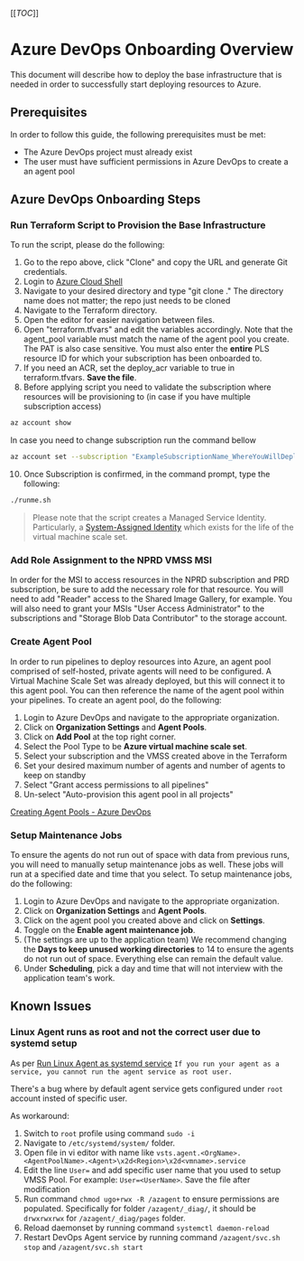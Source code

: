 [[_TOC_]]

# Azure DevOps Onboarding Overview

This document will describe how to deploy the base infrastructure that is needed in order to successfully start deploying resources to Azure.

## Prerequisites

In order to follow this guide, the following prerequisites must be met:

- The Azure DevOps project must already exist
- The user must have sufficient permissions in Azure DevOps to create a an agent pool

## Azure DevOps Onboarding Steps

### Run Terraform Script to Provision the Base Infrastructure

To run the script, please do the following:

1. Go to the repo above, click "Clone" and copy the URL and generate Git credentials.
1. Login to [Azure Cloud Shell](https://www.shell.azure.com)
1. Navigate to your desired directory and type "git clone <URL from above>." The directory name does not matter; the repo just needs to be cloned 
1. Navigate to the Terraform directory.
1. Open the editor for easier navigation between files.
1. Open "terraform.tfvars" and edit the variables accordingly. Note that the agent_pool variable must match the name of the agent pool you create. The PAT is also case sensitive. You must also enter the **entire** PLS resource ID for which your subscription has been onboarded to.
1. If you need an ACR, set the deploy_acr variable to true in terraform.tfvars. **Save the file**.
1. Before applying script you need to validate the subscription where resources will be provisioning to (in case if you have multiple subscription access)

```bash
az account show
```

In case you need to change subscription run the command bellow

```bash
az account set --subscription "ExampleSubscriptionName_WhereYouWillDeployResorces"
```

10. Once Subscription is confirmed, in the command prompt, type the following:

```bash
./runme.sh
```

> Please note that the script creates a Managed Service Identity. Particularly, a [System-Assigned Identity](https://docs.microsoft.com/en-us/azure/active-directory/managed-identities-azure-resources/overview#managed-identity-types) which exists for the life of the virtual machine scale set.

### Add Role Assignment to the NPRD VMSS MSI

In order for the MSI to access resources in the NPRD subscription and PRD subscription, be sure to add the necessary role for that resource. You will need to add "Reader" access to the Shared Image Gallery, for example. You will also need to grant your MSIs "User Access Administrator" to the subscriptions and "Storage Blob Data Contributor" to the storage account.

### Create Agent Pool

In order to run pipelines to deploy resources into Azure, an agent pool comprised of self-hosted, private agents will need to be configured. A Virtual Machine Scale Set was already deployed, but this will connect it to this agent pool. You can then reference the name of the agent pool within your pipelines. To create an agent pool, do the following:

1. Login to Azure DevOps and navigate to the appropriate organization.
1. Click on **Organization Settings** and **Agent Pools**.
1. Click on **Add Pool** at the top right corner.
1. Select the Pool Type to be **Azure virtual machine scale set**.
1. Select your subscription and the VMSS created above in the Terraform
1. Set your desired maximum number of agents and number of agents to keep on standby
1. Select "Grant access permissions to all pipelines"
1. Un-select "Auto-provision this agent pool in all projects"

[Creating Agent Pools - Azure DevOps](https://docs.microsoft.com/en-us/azure/devops/pipelines/agents/pools-queues?view=azure-devops&tabs=yaml%2Cbrowser#creating-agent-pools)


### Setup Maintenance Jobs

To ensure the agents do not run out of space with data from previous runs, you will need to manually setup maintenance jobs as well. These jobs will run at a specified date and time that you select. To setup maintenance jobs, do the following:

1. Login to Azure DevOps and navigate to the appropriate organization.
1. Click on **Organization Settings** and **Agent Pools**.
1. Click on the agent pool you created above and click on **Settings**.
1. Toggle on the **Enable agent maintenance job**.
1. (The settings are up to the application team) We recommend changing the **Days to keep unused working directories** to 14 to ensure the agents do not run out of space. Everything else can remain the default value.
1. Under **Scheduling**, pick a day and time that will not interview with the application team's work. 


## Known Issues
### Linux Agent runs as root and not the correct user due to systemd setup
As per [Run Linux Agent as systemd service](https://docs.microsoft.com/en-us/azure/devops/pipelines/agents/v2-linux?view=azure-devops#run-as-a-systemd-service) `If you run your agent as a service, you cannot run the agent service as root user.`

There's a bug where by default agent service gets configured under `root` account insted of specific user.

As workaround:<br/>
1. Switch to `root` profile using command `sudo -i`
2. Navigate to `/etc/systemd/system/` folder.
3. Open file in vi editor with name like `vsts.agent.<OrgName>.<AgentPoolName>.<Agent>\x2d<Region>\x2d<vmname>.service`
4. Edit the line `User=` and add specific user name that you used to setup VMSS Pool. For example: `User=<UserName>`. Save the file after modification
5. Run command `chmod ugo+rwx -R /azagent` to ensure permissions are populated. Specifically for folder `/azagent/_diag/`, it should be `drwxrwxrwx` for `/azagent/_diag/pages` folder.
6. Reload daemonset by running command `systemctl daemon-reload`
7. Restart DevOps Agent service by running command `/azagent/svc.sh stop` and `/azagent/svc.sh start`